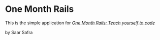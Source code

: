 # One Month Rails 

This is the simple application for [*One Month Rails: Teach yourself to code*](http://onemonthrails.com)

by Saar Safra